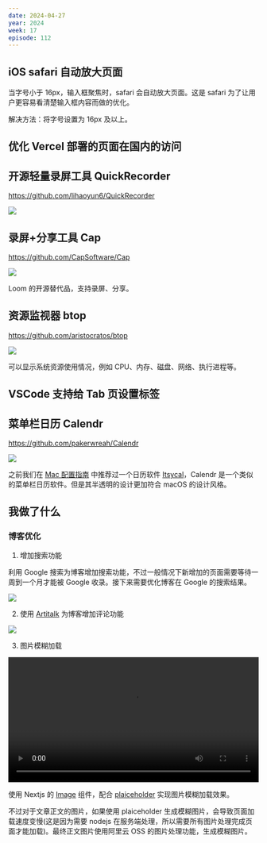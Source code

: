 ```yaml
---
date: 2024-04-27
year: 2024
week: 17
episode: 112
---
```


## iOS safari 自动放大页面

当字号小于 16px，输入框聚焦时，safari 会自动放大页面。这是 safari 为了让用户更容易看清楚输入框内容而做的优化。

解决方法：将字号设置为 16px 及以上。

## 优化 Vercel 部署的页面在国内的访问

[](https://twitter.com/ccbikai/status/1783821908737446100)

## 开源轻量录屏工具 QuickRecorder

https://github.com/lihaoyun6/QuickRecorder

![](https://pocket.haydenhayden.com/blog/202404272113507.png)

## 录屏+分享工具 Cap

https://github.com/CapSoftware/Cap

![](https://pocket.haydenhayden.com/blog/202404272120505.png?x-oss-process=image/resize,w_1000,m_lfit)

Loom 的开源替代品，支持录屏、分享。

## 资源监视器 btop

https://github.com/aristocratos/btop

![](https://pocket.haydenhayden.com/blog/202404272134745.png)

可以显示系统资源使用情况，例如 CPU、内存、磁盘、网络、执行进程等。

## VSCode 支持给 Tab 页设置标签

[](https://twitter.com/nextjs/status/1783508313113800930)

## 菜单栏日历 Calendr

https://github.com/pakerwreah/Calendr

![](https://pocket.haydenhayden.com/blog/202404272139335.png?x-oss-process=image/resize,w_300,m_lfit)

之前我们在 [Mac 配置指南](/blog/setup-mac#软件列表) 中推荐过一个日历软件 [Itsycal](https://www.mowglii.com/itsycal/)，Calendr 是一个类似的菜单栏日历软件。但是其半透明的设计更加符合 macOS 的设计风格。

## 我做了什么

### 博客优化

1. 增加搜索功能

利用 Google 搜索为博客增加搜索功能，不过一般情况下新增加的页面需要等待一周到一个月才能被 Google 收录。接下来需要优化博客在 Google 的搜索结果。

![](https://pocket.haydenhayden.com/blog/202404281506512.png?x-oss-process=image/resize,w_1000,m_lfit)

2. 使用 [Artitalk](https://artalk.js.org/) 为博客增加评论功能

![](https://pocket.haydenhayden.com/blog/202404281507576.png?x-oss-process=image/resize,w_1000,m_lfit)

3. 图片模糊加载

<video src="https://pocket.haydenhayden.com/blog/202404281512636.mp4" controls="controls" width="100%" height="auto"></video>

使用 Nextjs 的 [Image](https://nextjs.org/docs/app/api-reference/components/image) 组件，配合 [plaiceholder](https://github.com/joe-bell/plaiceholder) 实现图片模糊加载效果。

不过对于文章正文的图片，如果使用 plaiceholder 生成模糊图片，会导致页面加载速度变慢(这是因为需要 nodejs 在服务端处理，所以需要所有图片处理完成页面才能加载)。最终正文图片使用阿里云 OSS 的图片处理功能，生成模糊图片。
